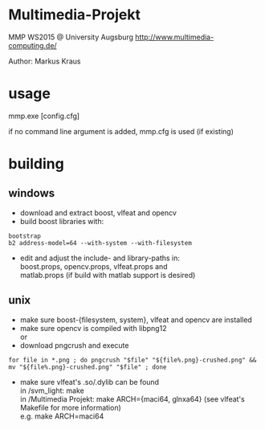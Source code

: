 # Multimedia-Projekt
MMP WS2015 @ University Augsburg
http://www.multimedia-computing.de/

Author: Markus Kraus

# usage
mmp.exe [config.cfg]

if no command line argument is added, mmp.cfg is used (if existing)

# building
## windows
* download and extract boost, vlfeat and opencv  
* build boost libraries with:
```
bootstrap
b2 address-model=64 --with-system --with-filesystem
```

* edit and adjust the include- and library-paths in:  
boost.props, opencv.props, vlfeat.props and  
matlab.props (if build with matlab support is desired)

## unix
* make sure boost-{filesystem, system}, vlfeat and opencv are installed
* make sure opencv is compiled with libpng12  
or  
* download pngcrush and execute
```
for file in *.png ; do pngcrush "$file" "${file%.png}-crushed.png" && mv "${file%.png}-crushed.png" "$file" ; done
```

* make sure vlfeat's .so/.dylib can be found  
in /svm_light: make  
in /Multimedia Projekt: make ARCH={maci64, glnxa64} (see vlfeat's Makefile for more information)  
e.g. make ARCH=maci64

